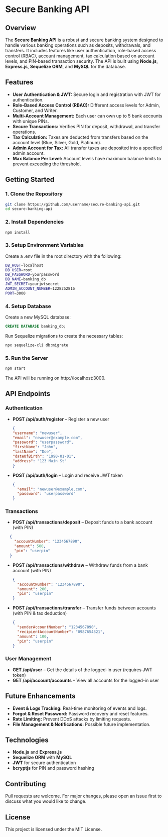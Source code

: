 ﻿# Secure Banking API

## Overview
The **Secure Banking API** is a robust and secure banking system designed to handle various banking operations such as deposits, withdrawals, and transfers. It includes features like user authentication, role-based access control (RBAC), account management, tax calculation based on account levels, and PIN-based transaction security. The API is built using **Node.js**, **Express.js**, **Sequelize ORM**, and **MySQL** for the database.

## Features
- **User Authentication & JWT:** Secure login and registration with JWT for authentication.
- **Role-Based Access Control (RBAC):** Different access levels for Admin, Customer, and Writer.
- **Multi-Account Management:** Each user can own up to 5 bank accounts with unique PINs.
- **Secure Transactions:** Verifies PIN for deposit, withdrawal, and transfer operations.
- **Tax Calculation:** Taxes are deducted from transfers based on the account level (Blue, Silver, Gold, Platinum).
- **Admin Account for Tax:** All transfer taxes are deposited into a specified admin account.
- **Max Balance Per Level:** Account levels have maximum balance limits to prevent exceeding the threshold.

## Getting Started

### 1. Clone the Repository
```bash
git clone https://github.com/username/secure-banking-api.git
cd secure-banking-api
```

### 2. Install Dependencies
```bash
npm install
```

### 3. Setup Environment Variables
Create a .env file in the root directory with the following:
```bash
DB_HOST=localhost
DB_USER=root
DB_PASSWORD=yourpassword
DB_NAME=banking_db
JWT_SECRET=yourjwtsecret
ADMIN_ACCOUNT_NUMBER=1228252816
PORT=3000
```

### 4. Setup Database
Create a new MySQL database:
```sql
CREATE DATABASE banking_db;
```

Run Sequelize migrations to create the necessary tables:
```bash
npx sequelize-cli db:migrate
```

### 5. Run the Server
```bash
npm start
```
The API will be running on http://localhost:3000.

## API Endpoints

### Authentication
- **POST /api/auth/register** – Register a new user
  ```json
  {
  "username": "newuser",
  "email": "newuser@example.com",
  "password": "userpassword",
  "firstName": "John",
  "lastName": "Doe",
  "dateOfBirth": "1990-01-01",
  "address": "123 Main St"
  }
  ```

- **POST /api/auth/login** – Login and receive JWT token
  ```json
  {
    "email": "newuser@example.com",
    "password": "userpassword"
  }
  ```

### Transactions
- **POST /api/transactions/deposit** – Deposit funds to a bank account (with PIN)
```json
  {
    "accountNumber": "1234567890",
    "amount": 500,
    "pin": "userpin"
  }
```

- **POST /api/transactions/withdraw** – Withdraw funds from a bank account (with PIN)
  ```json
  {
    "accountNumber": "1234567890",
    "amount": 200,
    "pin": "userpin"
  }
  ```

- **POST /api/transactions/transfer** – Transfer funds between accounts (with PIN & tax deduction)
  ```json
  {
    "senderAccountNumber": "1234567890",
    "recipientAccountNumber": "0987654321",
    "amount": 100,
    "pin": "userpin"
  }

  ```

### User Management
- **GET /api/user** – Get the details of the logged-in user (requires JWT token)
- **GET /api/account/accounts** – View all accounts for the logged-in user

## Future Enhancements
- **Event & Logs Tracking:** Real-time monitoring of events and logs.
- **Forgot & Reset Password:** Password recovery and reset features.
- **Rate Limiting:** Prevent DDoS attacks by limiting requests.
- **File Management & Notifications:** Possible future implementation.

## Technologies
- **Node.js** and **Express.js**
- **Sequelize ORM** with **MySQL**
- **JWT** for secure authentication
- **bcryptjs** for PIN and password hashing

## Contributing
Pull requests are welcome. For major changes, please open an issue first to discuss what you would like to change.

## License
This project is licensed under the MIT License.

